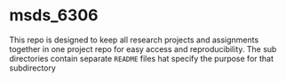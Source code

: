 # msds_6306

This repo is designed to keep all research projects and assignments together
in one project repo for easy access and reproducibility. The sub directories
contain separate `README` files hat specify the purpose for that subdirectory
